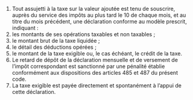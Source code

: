 1) Tout assujetti à la taxe sur la valeur ajoutée est tenu de souscrire, auprès du service des impôts au plus tard le 10 de chaque mois, et au titre du mois précédent, une déclaration conforme au modèle prescrit, indiquant :
1) les montants de ses opérations taxables et non taxables ;
1) le montant brut de la taxe liquidée ;
1) le détail des déductions opérées ;
1) le montant de la taxe exigible ou, le cas échéant, le crédit de la taxe.
2) Le retard de dépôt de la déclaration mensuelle et de versement de l’impôt
correspondant est sanctionné par une pénalité établie conformément aux dispositions des articles 485 et 487 du présent code.
3) La taxe exigible est payée directement et spontanément à l’appui de cette
déclaration.